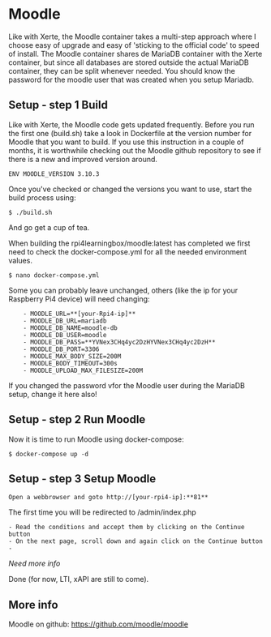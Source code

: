 # Moodle

Like with Xerte, the Moodle container takes a multi-step approach where I choose easy of upgrade and easy of 'sticking to the official code' to speed of install.
The Moodle container shares de MariaDB container with the Xerte container, but since all databases are stored outside the actual MariaDB container, they can be split whenever needed.
You should know the password for the moodle user that was created when you setup Mariadb.

## Setup - step 1 Build
Like with Xerte, the Moodle code gets updated frequently. Before you run the first one (build.sh) take a look in Dockerfile at the version number for Moodle that you want to build.
If you use this instruction in a couple of months, it is worthwhile checking out the Moodle github repository to see if there is a new and improved version around.

```
ENV MOODLE_VERSION 3.10.3
```
Once you've checked or changed the versions you want to use, start the build process using:
```
$ ./build.sh
```
And go get a cup of tea.

When building the rpi4learningbox/moodle:latest has completed we first need to check the docker-compose.yml for all the needed environment values.
```
$ nano docker-compose.yml
```
Some you can probably leave unchanged, others (like the ip for your Raspberry Pi4 device) will need changing:
```
    - MOODLE_URL=**[your-Rpi4-ip]**
    - MOODLE_DB_URL=mariadb
    - MOODLE_DB_NAME=moodle-db
    - MOODLE_DB_USER=moodle
    - MOODLE_DB_PASS=**YVNex3CHq4yc2DzHYVNex3CHq4yc2DzH**
    - MOODLE_DB_PORT=3306
    - MOODLE_MAX_BODY_SIZE=200M
    - MOODLE_BODY_TIMEOUT=300s
    - MOODLE_UPLOAD_MAX_FILESIZE=200M  
```
If you changed the password vfor the Moodle user during the MariaDB setup, change it here also!

## Setup - step 2 Run Moodle

Now it is time to run Moodle using docker-compose:
```
$ docker-compose up -d
```

## Setup - step 3 Setup Moodle

```
Open a webbrowser and goto http://[your-rpi4-ip]:**81**
```
The first time you will be redirected to /admin/index.php

```
- Read the conditions and accept them by clicking on the Continue button
- On the next page, scroll down and again click on the Continue button
- 
```


_Need more info_


Done (for now, LTI, xAPI are still to come).

## More info

Moodle on github: https://github.com/moodle/moodle

